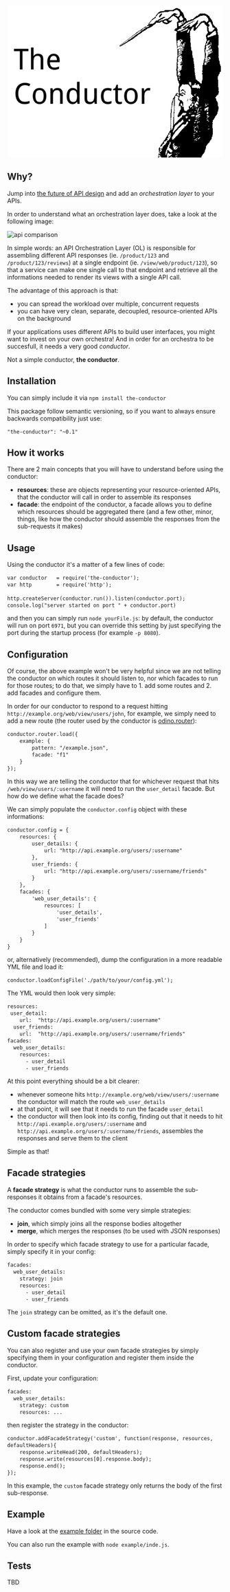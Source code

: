 ![logo of the conductor](https://github.com/odino/the-conductor/blob/master/images/conductor.png?raw=true)

## Why?

Jump into [the future of API design](http://thenextweb.com/dd/2013/12/17/future-api-design-orchestration-layer/)
and add an *orchestration layer* to your APIs.

In order to understand what an orchestration layer does, take a look at the following image:

![api comparison](http://cdn2.tnwcdn.com/wp-content/blogs.dir/1/files/2013/12/resource-v-experience-apis.png)

In simple words: an API Orchestration Layer (OL) is responsible for assembling different API responses
(ie. `/product/123` and `/product/123/reviews`) at a single endpoint (ie. `/view/web/product/123`), so that a service
can make one single call to that endpoint and retrieve all the informations needed to render its views with
a single API call.

The advantage of this approach is that:

* you can spread the workload over multiple, concurrent requests
* you can have very clean, separate, decoupled, resource-oriented APIs on the background

If your applications uses different APIs to build user interfaces, you might want to invest on your own orchestra!
And in order for an orchestra to be succesfull, it needs a very good *conductor*.

Not a simple conductor, **the conductor**.

## Installation

You can simply include it via `npm install the-conductor`

This package follow semantic versioning, so if you want to always ensure backwards compatibility just use:

```
"the-conductor": "~0.1"
```

## How it works

There are 2 main concepts that you will have to understand before using the conductor:

* **resources**: these are objects representing your resource-oriented APIs, that the conductor will call in order
to assemble its responses
* **facade**: the endpoint of the conductor, a facade allows you to define which resources should be aggregated
there (and a few other, minor, things, like how the conductor should assemble the responses from the sub-requests it
makes)

## Usage

Using the conductor it's a matter of a few lines of code:

```
var conductor   = require('the-conductor');
var http        = require('http');

http.createServer(conductor.run()).listen(conductor.port);
console.log("server started on port " + conductor.port)
```

and then you can simply run `node yourFile.js`: by default, the conductor will run on port `6971`, but you can override
this setting by just specifying the port during the startup process (for example `-p 8080`).

## Configuration

Of course, the above example won't be very helpful since we are not telling the conductor on which routes it should
listen to, nor which facades to run for those routes; to do that, we simply have to 1. add some routes and 2. add facades
and configure them.

In order for our conductor to respond to a request hitting `http://example.org/web/view/users/john`, for example, we simply need
to add a new route (the router used by the conductor is [odino.router](https://npmjs.org/package/odino.router)):

```
conductor.router.load({
    example: {
        pattern: "/example.json",
        facade: "f1"
    }
});
```

In this way we are telling the conductor that for whichever request that hits `/web/view/users/:username` it will need
to run the `user_detail` facade. But how do we define what the facade does?

We can simply populate the `conductor.config` object with these informations:

```
conductor.config = {
    resources: {
        user_details: {
            url: "http://api.example.org/users/:username"
        },
        user_friends: {
            url: "http://api.example.org/users/:username/friends"
        }
    },
    facades: {
        'web_user_details': {
            resources: [
                'user_details',
                'user_friends'
            ]
        }
    }
}
```

or, alternatively (recommended), dump the configuration in a more readable YML file and load it:

```
conductor.loadConfigFile('./path/to/your/config.yml');
```

The YML would then look very simple:

```
resources:
 user_detail:
    url:  "http://api.example.org/users/:username"
  user_friends:
    url:  "http://api.example.org/users/:username/friends"
facades:
  web_user_details:
    resources:
      - user_detail
      - user_friends

```

At this point everything should be a bit clearer:

* whenever someone hits `http://example.org/web/view/users/:username` the conductor will match the route `web_user_details`
* at that point, it will see that it needs to run the facade `user_detail`
* the conductor will then look into its config, finding out that it needs to hit `http://api.example.org/users/:username`
and `http://api.example.org/users/:username/friends`, assembles the responses and serve them to the client

Simple as that!

## Facade strategies

A **facade strategy** is what the conductor runs to assemble the sub-responses it obtains from a facade's resources.

The conductor comes bundled with some very simple strategies:

* **join**, which simply joins all the response bodies altogether
* **merge**, which merges the responses (to be used with JSON responses)

In order to specify which facade strategy to use for a particular facade, simply specify it in your config:

```
facades:
  web_user_details:
    strategy: join
    resources:
      - user_detail
      - user_friends
```

The `join` strategy can be omitted, as it's the default one.

## Custom facade strategies

You can also register and use your own facade strategies by simply specifying them in your configuration and register
them inside the conductor.

First, update your configuration:

```
facades:
  web_user_details:
    strategy: custom
    resources: ...
```

then register the strategy in the conductor:

```
conductor.addFacadeStrategy('custom', function(response, resources, defaultHeaders){
    response.writeHead(200, defaultHeaders);
    response.write(resources[0].response.body);
    response.end();
});
```

In this example, the `custom` facade strategy only returns the body of the first sub-response.

## Example

Have a look at the [example folder](https://github.com/odino/the-conductor/tree/master/example) in the source code.

You can also run the example with `node example/inde.js`.

## Tests

TBD